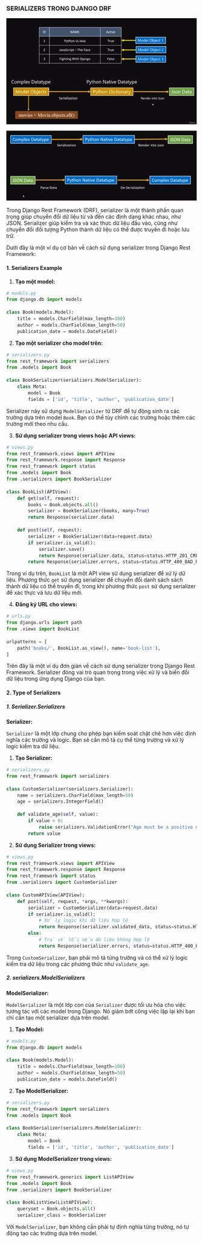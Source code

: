 
### SERIALIZERS TRONG DJANGO DRF

![1700447059587](image/README/1700447059587.png)

![1700447222262](image/README/1700447222262.png)

Trong Django Rest Framework (DRF), serializer là một thành phần quan trọng giúp chuyển đổi dữ liệu từ và đến các định dạng khác nhau, như JSON. Serializer giúp kiểm tra và xác thực dữ liệu đầu vào, cũng như chuyển đổi đối tượng Python thành dữ liệu có thể được truyền đi hoặc lưu trữ.

Dưới đây là một ví dụ cơ bản về cách sử dụng serializer trong Django Rest Framework:

#### 1. Serializers Example

1. **Tạo một model:**

```python
# models.py
from django.db import models

class Book(models.Model):
    title = models.CharField(max_length=100)
    author = models.CharField(max_length=50)
    publication_date = models.DateField()
```

2. **Tạo một serializer cho model trên:**

```python
# serializers.py
from rest_framework import serializers
from .models import Book

class BookSerializer(serializers.ModelSerializer):
    class Meta:
        model = Book
        fields = ['id', 'title', 'author', 'publication_date']
```

Serializer này sử dụng `ModelSerializer` từ DRF để tự động sinh ra các trường dựa trên model `Book`. Bạn có thể tùy chỉnh các trường hoặc thêm các trường mới theo nhu cầu.

3. **Sử dụng serializer trong views hoặc API views:**

```python
# views.py
from rest_framework.views import APIView
from rest_framework.response import Response
from rest_framework import status
from .models import Book
from .serializers import BookSerializer

class BookList(APIView):
    def get(self, request):
        books = Book.objects.all()
        serializer = BookSerializer(books, many=True)
        return Response(serializer.data)

    def post(self, request):
        serializer = BookSerializer(data=request.data)
        if serializer.is_valid():
            serializer.save()
            return Response(serializer.data, status=status.HTTP_201_CREATED)
        return Response(serializer.errors, status=status.HTTP_400_BAD_REQUEST)
```

Trong ví dụ trên, `BookList` là một API view sử dụng serializer để xử lý dữ liệu. Phương thức `get` sử dụng serializer để chuyển đổi danh sách sách thành dữ liệu có thể truyền đi, trong khi phương thức `post` sử dụng serializer để xác thực và lưu dữ liệu mới.

4. **Đăng ký URL cho views:**

```python
# urls.py
from django.urls import path
from .views import BookList

urlpatterns = [
    path('books/', BookList.as_view(), name='book-list'),
]
```

Trên đây là một ví dụ đơn giản về cách sử dụng serializer trong Django Rest Framework. Serializer đóng vai trò quan trọng trong việc xử lý và biến đổi dữ liệu trong ứng dụng Django của bạn.


#### 2. Type of Serializers

##### 1. Serializer.Serializers

**Serializer:**

`Serializer` là một lớp chung cho phép bạn kiểm soát chặt chẽ hơn việc định nghĩa các trường và logic. Bạn sẽ cần mô tả cụ thể từng trường và xử lý logic kiểm tra dữ liệu.

1. **Tạo Serializer:**

```python
# serializers.py
from rest_framework import serializers

class CustomSerializer(serializers.Serializer):
    name = serializers.CharField(max_length=50)
    age = serializers.IntegerField()

    def validate_age(self, value):
        if value < 0:
            raise serializers.ValidationError("Age must be a positive number.")
        return value
```

2. **Sử dụng Serializer trong views:**

```python
# views.py
from rest_framework.views import APIView
from rest_framework.response import Response
from rest_framework import status
from .serializers import CustomSerializer

class CustomAPIView(APIView):
    def post(self, request, *args, **kwargs):
        serializer = CustomSerializer(data=request.data)
        if serializer.is_valid():
            # Xử lý logic khi dữ liệu hợp lệ
            return Response(serializer.validated_data, status=status.HTTP_201_CREATED)
        else:
            # Trả về lỗi nếu dữ liệu không hợp lệ
            return Response(serializer.errors, status=status.HTTP_400_BAD_REQUEST)
```

Trong `CustomSerializer`, bạn phải mô tả từng trường và có thể xử lý logic kiểm tra dữ liệu trong các phương thức như `validate_age`.

##### 2. serializers.ModelSerializers


**ModelSerializer:**

`ModelSerializer` là một lớp con của `Serializer` được tối ưu hóa cho việc tương tác với các model trong Django. Nó giảm bớt công việc lặp lại khi bạn chỉ cần tạo một serializer dựa trên model.

1. **Tạo Model:**

```python
# models.py
from django.db import models

class Book(models.Model):
    title = models.CharField(max_length=100)
    author = models.CharField(max_length=50)
    publication_date = models.DateField()
```

2. **Tạo ModelSerializer:**

```python
# serializers.py
from rest_framework import serializers
from .models import Book

class BookSerializer(serializers.ModelSerializer):
    class Meta:
        model = Book
        fields = ['id', 'title', 'author', 'publication_date']
```

3. **Sử dụng ModelSerializer trong views:**

```python
# views.py
from rest_framework.generics import ListAPIView
from .models import Book
from .serializers import BookSerializer

class BookListView(ListAPIView):
    queryset = Book.objects.all()
    serializer_class = BookSerializer
```

Với `ModelSerializer`, bạn không cần phải tự định nghĩa từng trường, nó tự động tạo các trường dựa trên model.
